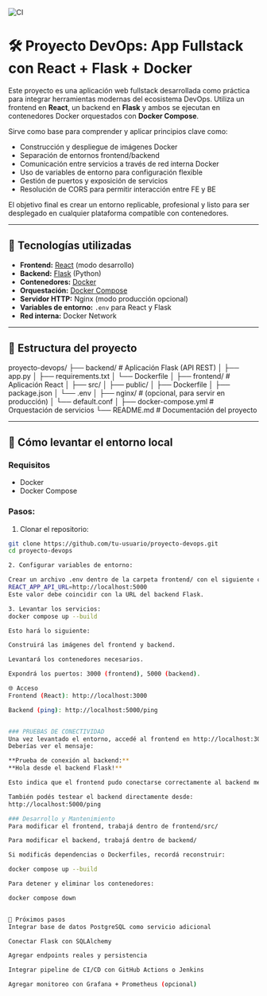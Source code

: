 ![CI](https://github.com/amusteikis/devops-fullstack-starter/actions/workflows/ci.yml/badge.svg)
# 🛠 Proyecto DevOps: App Fullstack con React + Flask + Docker

Este proyecto es una aplicación web fullstack desarrollada como práctica para integrar herramientas modernas del ecosistema DevOps. Utiliza un frontend en **React**, un backend en **Flask** y ambos se ejecutan en contenedores Docker orquestados con **Docker Compose**.

Sirve como base para comprender y aplicar principios clave como:

- Construcción y despliegue de imágenes Docker
- Separación de entornos frontend/backend
- Comunicación entre servicios a través de red interna Docker
- Uso de variables de entorno para configuración flexible
- Gestión de puertos y exposición de servicios
- Resolución de CORS para permitir interacción entre FE y BE

El objetivo final es crear un entorno replicable, profesional y listo para ser desplegado en cualquier plataforma compatible con contenedores.

---

## 🧰 Tecnologías utilizadas

- **Frontend:** [React](https://reactjs.org/) (modo desarrollo)
- **Backend:** [Flask](https://flask.palletsprojects.com/) (Python)
- **Contenedores:** [Docker](https://www.docker.com/)
- **Orquestación:** [Docker Compose](https://docs.docker.com/compose/)
- **Servidor HTTP:** Nginx (modo producción opcional)
- **Variables de entorno:** `.env` para React y Flask
- **Red interna:** Docker Network

---

## 📁 Estructura del proyecto

proyecto-devops/
├── backend/ # Aplicación Flask (API REST)
│ ├── app.py
│ ├── requirements.txt
│ └── Dockerfile
│
├── frontend/ # Aplicación React
│ ├── src/
│ ├── public/
│ ├── Dockerfile
│ ├── package.json
│ └── .env
│
├── nginx/ # (opcional, para servir en producción)
│ └── default.conf
│
├── docker-compose.yml # Orquestación de servicios
└── README.md # Documentación del proyecto

---

## 🚀 Cómo levantar el entorno local

### Requisitos

- Docker
- Docker Compose

### Pasos:

1. Clonar el repositorio:

```bash
git clone https://github.com/tu-usuario/proyecto-devops.git
cd proyecto-devops

2. Configurar variables de entorno:

Crear un archivo .env dentro de la carpeta frontend/ con el siguiente contenido:
REACT_APP_API_URL=http://localhost:5000
Este valor debe coincidir con la URL del backend Flask.

3. Levantar los servicios:
docker compose up --build

Esto hará lo siguiente:

Construirá las imágenes del frontend y backend.

Levantará los contenedores necesarios.

Expondrá los puertos: 3000 (frontend), 5000 (backend).

🌐 Acceso
Frontend (React): http://localhost:3000

Backend (ping): http://localhost:5000/ping


### PRUEBAS DE CONECTIVIDAD
Una vez levantado el entorno, accedé al frontend en http://localhost:3000.
Deberías ver el mensaje:

**Prueba de conexión al backend:**
**Hola desde el backend Flask!**

Esto indica que el frontend pudo conectarse correctamente al backend mediante fetch.

También podés testear el backend directamente desde:
http://localhost:5000/ping

### Desarrollo y Mantenimiento
Para modificar el frontend, trabajá dentro de frontend/src/

Para modificar el backend, trabajá dentro de backend/

Si modificás dependencias o Dockerfiles, recordá reconstruir:

docker compose up --build

Para detener y eliminar los contenedores:

docker compose down


📌 Próximos pasos
Integrar base de datos PostgreSQL como servicio adicional

Conectar Flask con SQLAlchemy

Agregar endpoints reales y persistencia

Integrar pipeline de CI/CD con GitHub Actions o Jenkins

Agregar monitoreo con Grafana + Prometheus (opcional)


 
